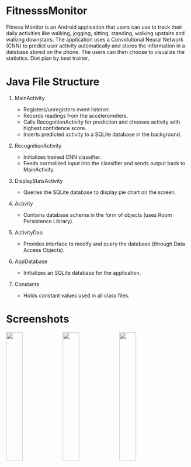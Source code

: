# FitnesssMonitor
Fitness Monitor is an Android application that users can use to track their daily activities like walking, jogging, sitting, standing, walking upstairs and walking downstairs. The application uses a Convolutional Neural Network (CNN) to predict user activity automatically and stores the information in a database stored on the phone. The users can then choose to visualize the statistics. Diet plan by best trainer.

# Java File Structure
1. MainActivity
    - Registers/unregisters event listener.
    - Records readings from the accelerometers.
    - Calls RecognitionActivity for prediction and chooses activity with highest confidence score.
    - Inserts predicted activity to a SQLite database in the background.
    
2. RecognitionActivity
    - Initializes trained CNN classifier.
    - Feeds normalized input into the classifier and sends output back to MainActivity.
    
3. DisplayStatsActivity
    - Queries the SQLite database to display pie chart on the screen.
    
4. Activity
    - Contains database schema in the form of objects (uses Room Persistence Library).
    
5. ActivityDao
    - Provides interface to modify and query the database (through Data Access Objects).
    
6. AppDatabase
    - Initializes an SQLite database for the application.
    
7. Constants
    - Holds constant values used in all class files.
    
# Screenshots
<p float="left">
  <img src="Screens/Welcome.jpg" width="30%" />
  <img src="Screens/Confidence.jpg" width="30%" /> 
  <img src="Screens/Stats.jpg" width="30%" />
</p>

